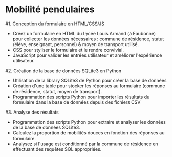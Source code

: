 # Mobilité pendulaires

#1. Conception du formulaire en HTML/CSS/JS
- Créez un formulaire en HTML du Lycée Louis Armand (à Eaubonne) pour collecter les données nécessaires : commune de résidence, statut (élève, enseignant, personnel) & moyen de transport utilisé.
- CSS pour styliser le formulaire et le rendre convivial.
- JavaScript pour valider les entrées utilisateur et améliorer l'expérience utilisateur.

#2. Création de la base de données SQLite3 en Python
- Utilisation de la library SQLite3 de Python pour créer la base de données
- Création d'une table pour stocker les réponses au formulaire (commune de résidence, statut, moyen de transport).
- Programmation des scripts Python pour importer les résultats du formulaire dans la base de données depuis des fichiers CSV

#3. Analyse des résultats
- Programmation des scripts Python pour extraire et analyser les données de la base de données SQLite3.
- Calculez la proportion de mobilités douces en fonction des réponses au formulaire.
- Analysez si l'usage est conditionné par la commune de résidence en effectuant des requêtes SQL appropriées.

